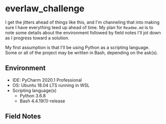 # everlaw_challenge
I get the jitters ahead of things like this, and I'm channeling 
that into making sure I have everything teed up ahead of time.  My plan for `Readme.md`
 is to note some details about the environment followed by field notes I'll jot 
 down as I progress toward a solution.
 
 My first assumption is that I'll be using Python as a scripting language.  Some or all of the 
 project may be written in Bash, depending on the ask(s).
 
 ## Environment
 * IDE: PyCharm 2020.1 Professional
 * OS: Ubuntu 18.04 LTS running in WSL
 * Scripting language(s)
     * Python 3.6.8
     * Bash 4.4.19(1)-release

## Field Notes